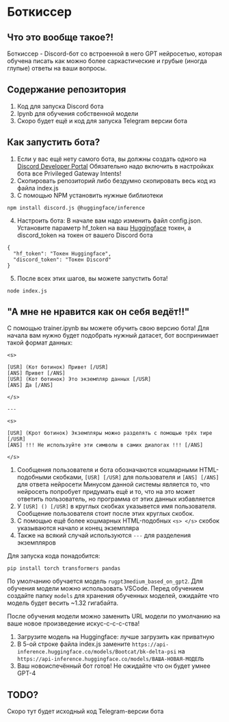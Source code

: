 # Боткиссер

## Что это вообще такое?!
Боткиссер - Discord-бот со встроенной в него GPT нейросетью, которая обучена писать как можно более саркастические и грубые (иногда глупые) ответы на ваши вопросы.

## Содержание репозитория
1. Код для запуска Discord бота
2. Ipynb для обучения собственной модели
3. Скоро будет ещё и код для запуска Telegram версии бота

## Как запустить бота?
1. Если у вас ещё нету самого бота, вы должны создать одного на [Discord Developer Portal](https://discord.dev)
Обязательно надо включить в настройках бота все Privileged Gateway Intents!
2. Скопировать репозиторий либо бездумно скопировать весь код из файла index.js
3. С помощью NPM установить нужные библиотеки
```
npm install discord.js @huggingface/inference
```
4. Настроить бота:
  В начале вам надо изменить файл config.json.
Установите параметр hf_token на ваш [Huggingface](https://huggingface.co/) токен, а discord_token на токен от вашего Discord бота
```
{
  "hf_token": "Токен Huggingface",
  "discord_token": "Токен Discord"
}
```
5. После всех этих шагов, вы можете запустить бота!
```
node index.js
```

## "А мне не нравится как он себя ведёт!!"
С помощью trainer.ipynb вы можете обучить свою версию бота!
Для начала вам нужно будет подобрать нужный датасет, бот воспринимает такой формат данных:
```
<s>

[USR] (Кот ботинок) Привет [/USR]
[ANS] Привет [/ANS]
[USR] (Кот ботинок) Это экземпляр данных [/USR]
[ANS] Да [/ANS]

</s>

---

<s>

[USR] (Крот ботинок) Экземпляры можно разделять с помощью трёх тире [/USR]
[ANS] !!! Не используйте эти символы в самих диалогах !!! [/ANS]

</s>
```
1. Сообщения пользователя и бота обозначаются кошмарными HTML-подобными скобками,
`[USR] [/USR]` для пользователя и `[ANS] [/ANS]` для ответа нейросети
Минусом данной системы является то, что нейросеть попробует придумать ещё и то, что на это может ответить пользователь, но программа от этих данных избавляется
2. У `[USR] () [/USR]` в круглых скобках указывется имя пользователя. Сообщение пользователя стоит после этих круглых скобок.
3. С помощью ещё более кошмарных HTML-подобных `<s> </s>` скобок указываются начало и конец экземпляра
4. Также на всякий случай используются `---` для разделения экземпляров

Для запуска кода понадобится:
```
pip install torch transformers pandas
```

По умолчанию обучается модель `rugpt3medium_based_on_gpt2`. Для обучения модели можно использовать VSCode.
Перед обучением создайте папку `models` для хранения обученных моделей, ожидайте что модель будет весить ~1.32 гигабайта.

После обучения модели можно заменить URL модели по умолчанию на ваше новое произведение искус-с-с-с-ства!
1. Загрузите модель на Huggingface: лучше загрузить как приватную
2. В 5-ой строке файла index.js замените `https://api-inference.huggingface.co/models/Bootcat/bk-delta-psi` на `https://api-inference.huggingface.co/models/ВАША-НОВАЯ-МОДЕЛЬ`
3. Ваш новоиспечённый бот готов! Не ожидайте что он будет умнее GPT-4

## TODO?
Скоро тут будет исходный код Telegram-версии бота
